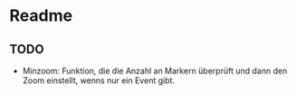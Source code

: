 # Readme
## TODO
* Minzoom: Funktion, die die Anzahl an Markern überprüft und dann den Zoom einstellt, wenns nur ein Event gibt.
